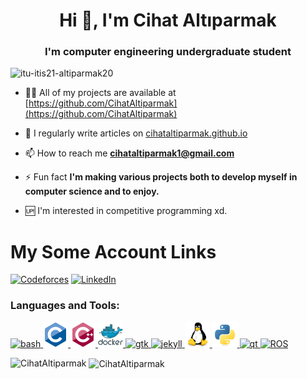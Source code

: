 <h1 align="center">Hi 👋, I'm Cihat Altıparmak</h1>
<h3 align="center">I'm computer engineering undergraduate student</h3>

<p align="left"> <img src="https://komarev.com/ghpvc/?username=itu-itis21-altiparmak20&label=Profile%20views&color=0e75b6&style=flat" alt="itu-itis21-altiparmak20" /> </p>

- 👨‍💻 All of my projects are available at [https://github.com/CihatAltiparmak](https://github.com/CihatAltiparmak)

- 📝 I regularly write articles on [cihataltiparmak.github.io](cihataltiparmak.github.io)

- 📫 How to reach me **cihataltiparmak1@gmail.com**

- ⚡ Fun fact **I'm making various projects both to develop myself in computer science and to enjoy.**

- 🆙 I'm interested in competitive programming xd.

# My Some Account Links

[<img alt="Codeforces" src="https://img.shields.io/badge/Codeforces-a31d1d.svg?style=for-the-badge&logo=codeforces&logoColor=white"/>](https://codeforces.com/profile/jarbay51) [<img alt="LinkedIn" src="https://img.shields.io/badge/linkedin-%230077B5.svg?style=for-the-badge&logo=linkedin&logoColor=white"/>](https://www.linkedin.com/in/cihat-alt%C4%B1parmak-4aa5491b4)

<h3 align="left">Languages and Tools:</h3>
<p align="left"> <a href="https://www.gnu.org/software/bash/" target="_blank"> <img src="https://www.vectorlogo.zone/logos/gnu_bash/gnu_bash-icon.svg" alt="bash" width="40" height="40"/> </a> <a href="https://www.cprogramming.com/" target="_blank"> <img src="https://raw.githubusercontent.com/devicons/devicon/master/icons/c/c-original.svg" alt="c" width="40" height="40"/> </a> <a href="https://www.w3schools.com/cpp/" target="_blank"> <img src="https://raw.githubusercontent.com/devicons/devicon/master/icons/cplusplus/cplusplus-original.svg" alt="cplusplus" width="40" height="40"/> </a> <a href="https://www.docker.com/" target="_blank"> <img src="https://raw.githubusercontent.com/devicons/devicon/master/icons/docker/docker-original-wordmark.svg" alt="docker" width="40" height="40"/> </a> <a href="https://www.gtk.org/" target="_blank"> <img src="https://upload.wikimedia.org/wikipedia/commons/7/71/GTK_logo.svg" alt="gtk" width="40" height="40"/> </a> <a href="https://jekyllrb.com/" target="_blank"> <img src="https://www.vectorlogo.zone/logos/jekyllrb/jekyllrb-icon.svg" alt="jekyll" width="40" height="40"/> </a> <a href="https://www.linux.org/" target="_blank"> <img src="https://raw.githubusercontent.com/devicons/devicon/master/icons/linux/linux-original.svg" alt="linux" width="40" height="40"/> </a> <a href="https://www.python.org" target="_blank"> <img src="https://raw.githubusercontent.com/devicons/devicon/master/icons/python/python-original.svg" alt="python" width="40" height="40"/> </a> <a href="https://www.qt.io/" target="_blank"> <img src="https://upload.wikimedia.org/wikipedia/commons/0/0b/Qt_logo_2016.svg" alt="qt" width="40" height="40"/> </a> <a href="https://wiki.ros.org" target="_blank"><img src="https://img.shields.io/badge/ros-%230A0FF9.svg?style=for-the-badge&logo=ros&logoColor=white" alt="ROS" width="40" height="40"/></a></p>

<p><img align="left" src="https://github-readme-stats.vercel.app/api/top-langs?username=CihatAltiparmak&show_icons=true&theme=synthwave&locale=en&layout=compact" alt="CihatAltiparmak" /></p>

<p>&nbsp;<img align="center" src="https://github-readme-stats.vercel.app/api?username=CihatAltiparmak&show_icons=true&theme=synthwave&locale=en" alt="CihatAltiparmak" /></p>

